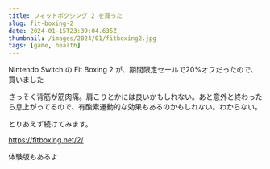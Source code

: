```yaml
---
title: フィットボクシング 2 を買った
slug: fit-boxing-2
date: 2024-01-15T23:39:04.635Z
thumbnail: /images/2024/01/fitboxing2.jpg
tags: [game, health]
---
```


Nintendo Switch の Fit Boxing 2 が、期間限定セールで20%オフだったので、買いました

さっそく背筋が筋肉痛。肩こりとかには良いかもしれない。あと意外と終わったら息上がってるので、有酸素運動的な効果もあるのかもしれない。わからない。

とりあえず続けてみます。

<https://fitboxing.net/2/>

体験版もあるよ

